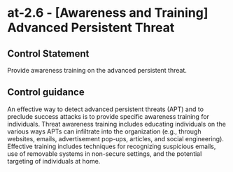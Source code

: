 # at-2.6 - \[Awareness and Training\] Advanced Persistent Threat

## Control Statement

Provide awareness training on the advanced persistent threat.

## Control guidance

An effective way to detect advanced persistent threats (APT) and to preclude success attacks is to provide specific awareness training for individuals. Threat awareness training includes educating individuals on the various ways APTs can infiltrate into the organization (e.g., through websites, emails, advertisement pop-ups, articles, and social engineering). Effective training includes techniques for recognizing suspicious emails, use of removable systems in non-secure settings, and the potential targeting of individuals at home.
